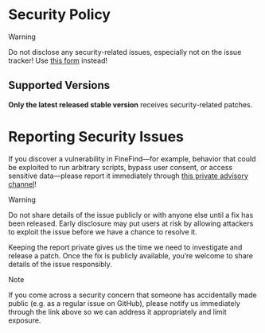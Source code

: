 # Security Policy

> [!WARNING]
> Do not disclose any security-related issues, especially not on the issue tracker! Use [this form](https://github.com/leonsdepot/FineFind/security/advisories/new) instead!

## Supported Versions

**Only the latest released stable version** receives security-related patches.

# Reporting Security Issues

If you discover a vulnerability in FineFind—for example, behavior that could be exploited to run arbitrary scripts, bypass user consent, or access sensitive data—please report it immediately through [this private advisory channel](https://github.com/leonsdepot/FineFind/security/advisories/new)!

> [!WARNING]
> Do not share details of the issue publicly or with anyone else until a fix has been released. Early disclosure may put users at risk by allowing attackers to exploit the issue before we have a chance to resolve it.

Keeping the report private gives us the time we need to investigate and release a patch. Once the fix is publicly available, you’re welcome to share details of the issue responsibly.

> [!NOTE]  
> If you come across a security concern that someone has accidentally made public (e.g. as a regular issue on GitHub), please notify us immediately through the link above so we can address it appropriately and limit exposure.
